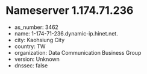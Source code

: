# Nameserver 1.174.71.236

* as_number: 3462
* name: 1-174-71-236.dynamic-ip.hinet.net.
* city: Kaohsiung City
* country: TW
* organization: Data Communication Business Group
* version: Unknown
* dnssec: false
